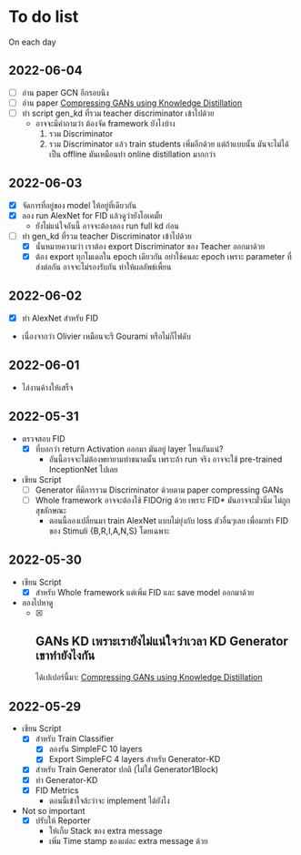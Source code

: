 # To do list

On each day

## 2022-06-04

- [ ] อ่าน paper GCN อีกรอบนึง
- [ ] อ่าน
  paper [Compressing GANs using Knowledge Distillation](https://arxiv.org/pdf/1902.00159.pdf?ref=https://githubhelp.com)
- [ ] ทำ script gen_kd ที่รวม teacher discriminator เข้าไปด้วย
    - อาจจะมีคำถามว่า ต้องจัด framework ยังไงบ้าง
        1. รวม Discriminator
        2. รวม Discriminator แล้ว train students เพิ่มอีกด้วย แต่ถ้าแบบนั้น มันจะไม่ได้เป็น offline มันเหมือนทำ online
           distillation มากกว่า

## 2022-06-03

- [x] จัดการที่อยู่ของ model ให้อยู่ที่เดียวกัน
- [x] ลอง run AlexNet for FID แล้วดูว่ายังโอเคมั้ย
    - ยังไม่แน่ใจอันนี้ อาจจะต้องลอง run full kd ก่อน
- [ ] ทำ gen_kd ที่รวม teacher Discriminator เข้าไปด้วย
    - [x] นั่นหมายความว่า เราต้อง export Discriminator ของ Teacher ออกมาด้วย
    - [x] ต้อง export ทุกโมเดลใน epoch เดียวกัน อย่าใช้คนละ epoch เพราะ parameter ที่ส่งต่อกัน อาจจะไม่รองรับกัน
      ทำให้ผลลัพธ์เพี้ยน

## 2022-06-02

- [x] ทำ AlexNet สำหรับ FID
- เนื่องจากว่า Olivier เหมือนจะรี Gourami หรือไม่ก็ไฟดับ

## 2022-06-01

- ไล่งานค้างให้เสร็จ

## 2022-05-31

- ตรวจสอบ FID
    - [x] ที่บอกว่า return Activation ออกมา มันอยู่ layer ไหนกันแน่?
        - อันนี้อาจจะไม่ต้องพยายามทำขนาดนั้น เพราะถ้า run จริง อาจจะใช้ pre-trained InceptionNet ไปเลย
- เขียน Script
    - [ ] Generator ที่มีการรวม Discriminator ด้วยตาม paper compressing GANs
    - [ ] Whole framework อาจจะต้องใช้ FIDOrig ด้วย เพราะ FID* มันอาจจะมั่วนิ่ม ไม่ถูกสุขลักษณะ
        - ตอนนี้ลองเปลี่ยนมา train AlexNet แบบไม่ยุ่งกับ loss ตัวอื่นๆเลย เพื่อมาทำ FID ของ Stimuli {B,R,I,A,N,S}
          โดยเฉพาะ

## 2022-05-30

- เขียน Script
    - [x] สำหรับ Whole framework แต่เพิ่ม FID และ save model ออกมาด้วย
- ลองไปหาดู
    - [x] GANs KD เพราะเรายังไม่แน่ใจว่าเวลา KD Generator เขาทำยังไงกัน
      -
      ได้เปเปอร์นี้มา: [Compressing GANs using Knowledge Distillation](https://arxiv.org/pdf/1902.00159.pdf?ref=https://githubhelp.com)

## 2022-05-29

- เขียน Script
    - [x] สำหรับ Train Classifier
        - [x] ลองรัน SimpleFC 10 layers
        - [x] Export SimpleFC 4 layers สำหรับ Generator-KD
    - [x] สำหรับ Train Generator ปกติ (ไม่ใช่ Generator1Block)
    - [x] ทำ Generator-KD
    - [x] FID Metrics
        - ตอนนี้เข้าใจล้ะว่าจะ implement ได้ยังไง
- Not so important
    - [x] ปรับให้ Reporter
        - ให้เก็บ Stack ของ extra message
        - เพิ่ม Time stamp ของแต่ละ extra message ด้วย